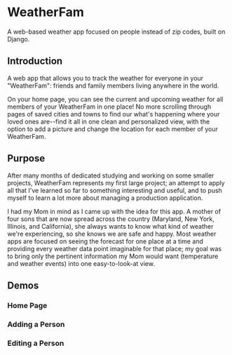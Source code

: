 # WeatherFam
A web-based weather app focused on people instead of zip codes, built on Django.

## Introduction

A web app that allows you to track the weather for everyone in your "WeatherFam": friends and family members living anywhere in the world.

On your home page, you can see the current and upcoming weather for all members of your WeatherFam in one place! No more scrolling through pages of saved cities and towns to find our what's happening where your loved ones are--find it all in one clean and personalized view, with the option to add a picture and change the location for each member of your WeatherFam.

## Purpose

After many months of dedicated studying and working on some smaller projects, WeatherFam represents my first large project; an attempt to apply all that I've learned so far to something interesting and useful, and to push myself to learn a lot more about managing a production application.

I had my Mom in mind as I came up with the idea for this app. A mother of four sons that are now spread across the country (Maryland, New York, Illinois, and California), she always wants to know what kind of weather we're experiencing, so she knows we are safe and happy. Most weather apps are focused on seeing the forecast for one place at a time and providing every weather data point imaginable for that place; my goal was to bring only the pertinent information my Mom would want (temperature and weather events) into one easy-to-look-at view.

## Demos

### Home Page


### Adding a Person


### Editing a Person